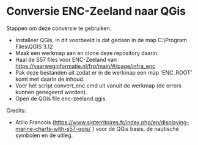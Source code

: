 # Conversie ENC-Zeeland naar QGis

Stappen om deze conversie te gebruiken.

- Installeer QGis, in dit voorbeeld is dat gedaan in de map C:\Program Files\QGIS 3.12
- Maak een werkmap aan en clone deze repository daarin.
- Haal de S57 files voor ENC-Zeeland van https://vaarweginformatie.nl/frp/main/#/page/infra_enc
- Pak deze bestanden uit zodat er in de werkmap een map 'ENC_ROOT' komt met daarin de inhoud.
- Voer het script convert_enc.cmd uit vanuit de werkmap (de errors kunnen genegeerd worden).
- Open de QGis file enc-zeeland.qgis.

Credits:
- Atilio Francois (https://www.sigterritoires.fr/index.php/en/displaying-marine-charts-with-s57-qgis/ ) voor de QGis basis, de nautische symbolen en de uitleg.
